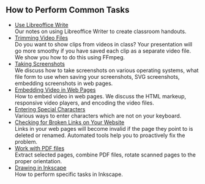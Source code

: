 ## How to Perform Common Tasks

<ul class="tiles">

<li><a href="libreoffice/">Use Libreoffice Write</a>
<br>
Our notes on using Libreoffice Writer to create classroom handouts.
</li>

<li><a href="trim-video/">Trimming Video Files</a>
<br>
Do you want to show clips from videos in class? Your presentation will
go more smoothy if you have saved each clip as a separate video file.
We show you how to do this using FFmpeg.
</li>

<li><a href="screenshots/">Taking Screenshots</a>
<br>
We discuss how to take screenshots on various operating systems,
what file form to use when saving your screenshots, SVG screenshots,
embedding screenshots in web pages.
</li>

<li><a href="embed-video/">Embedding Video in Web Pages</a>
<br>
How to embed video in web pages. We discuss the HTML markeup,
responsive video players, and encoding the video files.
</li>

<li><a href="special-characters/">Entering Special Characters</a>
<br>
Various ways to enter characters which are not on your keyboard.
</li>

<li><a href="linkchecker/">Checking for Broken Links on Your Website</a>
<br>
Links in your web pages will become invalid if the page they point to is
deleted or renamed. Automated tools help you to proactively fix the problem.
</li>

<li><a href="pdf/">Work with PDF files</a>
<br>
Extract selected pages, combine PDF files, rotate scanned pages to the
proper orientation.
</li>

<li><a href="inkscape/">Drawing in Inkscape</a>
<br>
How to perform specific tasks in Inkscape.
</li>

</ul>

